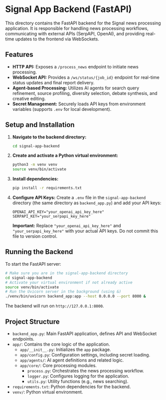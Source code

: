 # Signal App Backend (FastAPI)

This directory contains the FastAPI backend for the Signal news processing application. It is responsible for handling news processing workflows, communicating with external APIs (SerpAPI, OpenAI), and providing real-time updates to the frontend via WebSockets.

## Features

*   **HTTP API:** Exposes a `/process_news` endpoint to initiate news processing.
*   **WebSocket API:** Provides a `/ws/status/{job_id}` endpoint for real-time status updates and final report delivery.
*   **Agent-based Processing:** Utilizes AI agents for search query refinement, source profiling, diversity selection, debate synthesis, and creative editing.
*   **Secret Management:** Securely loads API keys from environment variables (supports `.env` for local development).

## Setup and Installation

1.  **Navigate to the backend directory:**
    ```bash
    cd signal-app-backend
    ```

2.  **Create and activate a Python virtual environment:**
    ```bash
    python3 -m venv venv
    source venv/bin/activate
    ```

3.  **Install dependencies:**
    ```bash
    pip install -r requirements.txt
    ```

4.  **Configure API Keys:**
    Create a `.env` file in the `signal-app-backend` directory (the same directory as `backend_app.py`) and add your API keys:
    ```
    OPENAI_API_KEY="your_openai_api_key_here"
    SERPAPI_KEY="your_serpapi_key_here"
    ```
    **Important:** Replace `"your_openai_api_key_here"` and `"your_serpapi_key_here"` with your actual API keys. Do not commit this file to version control.

## Running the Backend

To start the FastAPI server:

```bash
# Make sure you are in the signal-app-backend directory
cd signal-app-backend
# Activate your virtual environment if not already active
source venv/bin/activate
# Run the Uvicorn server in the background (using &)
./venv/bin/uvicorn backend_app:app --host 0.0.0.0 --port 8000 &
```

The backend will run on `http://127.0.0.1:8000`.

## Project Structure

*   `backend_app.py`: Main FastAPI application, defines API and WebSocket endpoints.
*   `app/`: Contains the core logic of the application.
    *   `app/__init__.py`: Initializes the `app` package.
    *   `app/config.py`: Configuration settings, including secret loading.
    *   `app/agents/`: AI agent definitions and related logic.
    *   `app/core/`: Core processing modules.
        *   `process.py`: Orchestrates the news processing workflow.
        *   `logger.py`: Configures logging for the application.
        *   `utils.py`: Utility functions (e.g., news searching).
*   `requirements.txt`: Python dependencies for the backend.
*   `venv/`: Python virtual environment.
